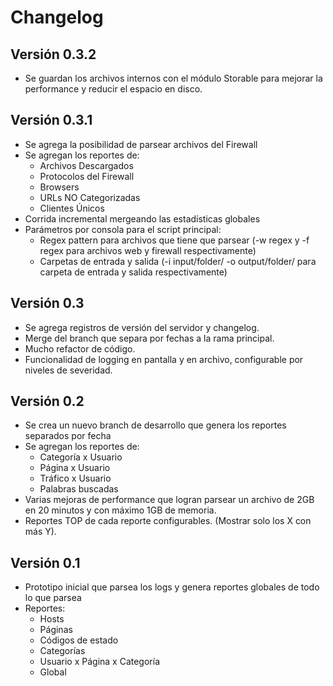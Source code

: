 Changelog
=========

## Versión 0.3.2 ##

  - Se guardan los archivos internos con el módulo Storable para mejorar la performance y reducir el espacio en disco.

## Versión 0.3.1 ##

  - Se agrega la posibilidad de parsear archivos del Firewall
  - Se agregan los reportes de:
    * Archivos Descargados
    * Protocolos del Firewall
    * Browsers
    * URLs NO Categorizadas
    * Clientes Únicos
  - Corrida incremental mergeando las estadísticas globales
  - Parámetros por consola para el script principal:
  	* Regex pattern para archivos que tiene que parsear (-w regex y -f regex para archivos web y firewall respectivamente)
  	* Carpetas de entrada y salida (-i input/folder/ -o output/folder/ para carpeta de entrada y salida respectivamente)

## Versión 0.3 ##

  - Se agrega registros de versión del servidor y changelog.
  - Merge del branch que separa por fechas a la rama principal.
  - Mucho refactor de código.
  - Funcionalidad de logging en pantalla y en archivo, configurable por niveles de severidad.

## Versión 0.2 ##

  - Se crea un nuevo branch de desarrollo que genera los reportes separados por fecha
  - Se agregan los reportes de:
    * Categoría x Usuario
    * Página x Usuario
    * Tráfico x Usuario
    * Palabras buscadas
  - Varias mejoras de performance que logran parsear un archivo de 2GB en 20 minutos y con máximo 1GB de memoria.
  - Reportes TOP de cada reporte configurables. (Mostrar solo los X con más Y).

## Versión 0.1 ##

  - Prototipo inicial que parsea los logs y genera reportes globales de todo lo que parsea
  - Reportes:
    * Hosts
    * Páginas
    * Códigos de estado
    * Categorías
    * Usuario x Página x Categoría
    * Global